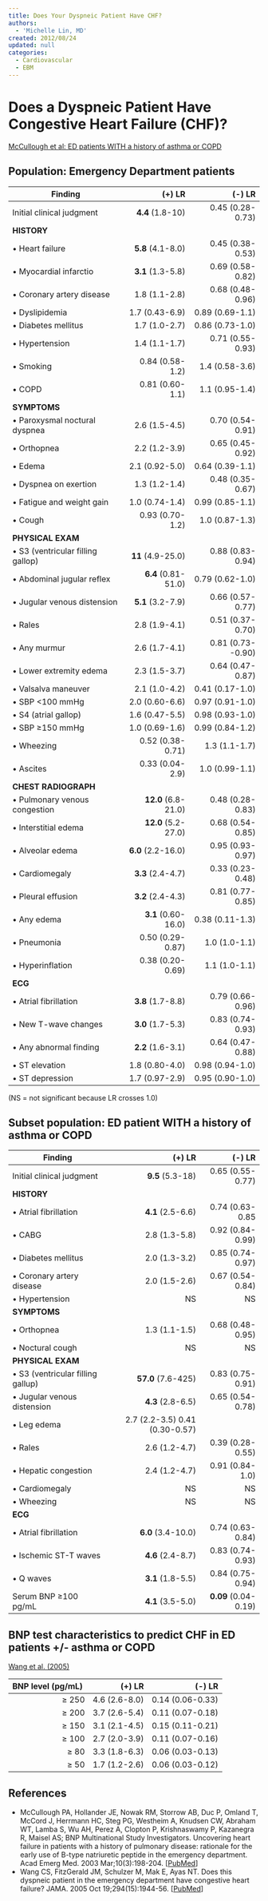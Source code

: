 ```yaml
---
title: Does Your Dyspneic Patient Have CHF?
authors:
  - 'Michelle Lin, MD'
created: 2012/08/24
updated: null
categories:
  - Cardiovascular
  - EBM
---
```


# Does a Dyspneic Patient Have Congestive Heart Failure (CHF)?

[McCullough et al: ED patients WITH a history of asthma or COPD](https://www.ncbi.nlm.nih.gov/pubmed/?term=12615582)

## Population: Emergency Department patients

| Finding                              |              (+) LR |            (-) LR |
| ------------------------------------ | ------------------: | ----------------: |
| Initial clinical judgment            |    **4.4** (1.8-10) |  0.45 (0.28-0.73) |
| **HISTORY**                          |                     |                   |
| • Heart failure                      |   **5.8** (4.1-8.0) |  0.45 (0.38-0.53) |
| • Myocardial infarctio               |   **3.1** (1.3-5.8) |  0.69 (0.58-0.82) |
| • Coronary artery disease            |       1.8 (1.1-2.8) |  0.68 (0.48-0.96) |
| • Dyslipidemia                       |      1.7 (0.43-6.9) |   0.89 (0.69-1.1) |
| • Diabetes mellitus                  |       1.7 (1.0-2.7) |   0.86 (0.73-1.0) |
| • Hypertension                       |       1.4 (1.1-1.7) |  0.71 (0.55-0.93) |
| • Smoking                            |     0.84 (0.58-1.2) |    1.4 (0.58-3.6) |
| • COPD                               |     0.81 (0.60-1.1) |    1.1 (0.95-1.4) |
| **SYMPTOMS**                         |                     |                   |
| • Paroxysmal noctural dyspnea        |       2.6 (1.5-4.5) |  0.70 (0.54-0.91) |
| • Orthopnea                          |       2.2 (1.2-3.9) |  0.65 (0.45-0.92) |
| • Edema                              |      2.1 (0.92-5.0) |   0.64 (0.39-1.1) |
| • Dyspnea on exertion                |       1.3 (1.2-1.4) |  0.48 (0.35-0.67) |
| • Fatigue and weight gain            |      1.0 (0.74-1.4) |   0.99 (0.85-1.1) |
| • Cough                              |     0.93 (0.70-1.2) |    1.0 (0.87-1.3) |
| **PHYSICAL EXAM**                    |                     |                   |
| • S3 (ventricular filling gallop)    |   **11** (4.9-25.0) |  0.88 (0.83-0.94) |
| • Abdominal jugular reflex           | **6.4** (0.81-51.0) |   0.79 (0.62-1.0) |
| • Jugular venous distension          |   **5.1** (3.2-7.9) |  0.66 (0.57-0.77) |
| • Rales                              |       2.8 (1.9-4.1) |  0.51 (0.37-0.70) |
| • Any murmur                         |       2.6 (1.7-4.1) | 0.81 (0.73--0.90) |
| • Lower extremity edema              |       2.3 (1.5-3.7) |  0.64 (0.47-0.87) |
| • Valsalva maneuver                  |       2.1 (1.0-4.2) |   0.41 (0.17-1.0) |
| • SBP &lt;100 mmHg                   |      2.0 (0.60-6.6) |   0.97 (0.91-1.0) |
| • S4 (atrial gallop)                 |      1.6 (0.47-5.5) |   0.98 (0.93-1.0) |
| • SBP &ge;150 mmHg                   |      1.0 (0.69-1.6) |   0.99 (0.84-1.2) |
| • Wheezing                           |    0.52 (0.38-0.71) |     1.3 (1.1-1.7) |
| • Ascites                            |     0.33 (0.04-2.9) |    1.0 (0.99-1.1) |
| **CHEST RADIOGRAPH**                 |                     |                   |
| • Pulmonary venous congestion        | **12.0** (6.8-21.0) |  0.48 (0.28-0.83) |
| • Interstitial edema                 | **12.0** (5.2-27.0) |  0.68 (0.54-0.85) |
| • Alveolar edema                     |  **6.0** (2.2-16.0) |  0.95 (0.93-0.97) |
| • Cardiomegaly                       |   **3.3** (2.4-4.7) |  0.33 (0.23-0.48) |
| • Pleural effusion                   |   **3.2** (2.4-4.3) |  0.81 (0.77-0.85) |
| • Any edema                          | **3.1** (0.60-16.0) |   0.38 (0.11-1.3) |
| • Pneumonia                          |    0.50 (0.29-0.87) |     1.0 (1.0-1.1) |
| • Hyperinflation                     |    0.38 (0.20-0.69) |     1.1 (1.0-1.1) |
| **ECG**                              |                     |                   |
| • Atrial fibrillation                |   **3.8** (1.7-8.8) |  0.79 (0.66-0.96) |
| • New T-wave changes                 |   **3.0** (1.7-5.3) |  0.83 (0.74-0.93) |
| • Any abnormal finding               |   **2.2** (1.6-3.1) |  0.64 (0.47-0.88) |
| • ST elevation                       |      1.8 (0.80-4.0) |   0.98 (0.94-1.0) |
| • ST depression                      |      1.7 (0.97-2.9) |   0.95 (0.90-1.0) |

(NS = not significant because LR crosses 1.0)

## Subset population: ED patient WITH a history of asthma or COPD

| Finding                              |                         (+) LR |               (-) LR |
| ------------------------------------ | -----------------------------: | -------------------: |
| Initial clinical judgment            |               **9.5** (5.3-18) |     0.65 (0.55-0.77) |
| **HISTORY**                          |                                |                      |
| • Atrial fibrillation                |              **4.1** (2.5-6.6) |      0.74 (0.63-0.85 |
| • CABG                               |                  2.8 (1.3-5.8) |     0.92 (0.84-0.99) |
| • Diabetes mellitus                  |                  2.0 (1.3-3.2) |     0.85 (0.74-0.97) |
| • Coronary artery disease            |                  2.0 (1.5-2.6) |     0.67 (0.54-0.84) |
| • Hypertension                       |                             NS |                   NS |
| **SYMPTOMS**                         |                                |                      |
| • Orthopnea                          |                  1.3 (1.1-1.5) |     0.68 (0.48-0.95) |
| • Noctural cough                     |                             NS |                   NS |
| **PHYSICAL EXAM**                    |                                |                      |
| • S3 (ventricular filling gallup)    |             **57.0** (7.6-425) |     0.83 (0.75-0.91) |
| • Jugular venous distension          |              **4.3** (2.8-6.5) |     0.65 (0.54-0.78) |
| • Leg edema                          | 2.7 (2.2-3.5) 0.41 (0.30-0.57) |                      |
| • Rales                              |                  2.6 (1.2-4.7) |     0.39 (0.28-0.55) |
| • Hepatic congestion                 |                  2.4 (1.2-4.7) |      0.91 (0.84-1.0) |
| • Cardiomegaly                       |                             NS |                   NS |
| • Wheezing                           |                             NS |                   NS |
| **ECG**                              |                                |                      |
| • Atrial fibrillation                |             **6.0** (3.4-10.0) |     0.74 (0.63-0.84) |
| • Ischemic ST-T waves                |              **4.6** (2.4-8.7) |     0.83 (0.74-0.93) |
| • Q waves                            |              **3.1** (1.8-5.5) |     0.84 (0.75-0.94) |
| Serum BNP &ge;100 pg/mL              |              **4.1** (3.5-5.0) | **0.09** (0.04-0.19) |

## BNP test characteristics to predict CHF in ED patients +/- asthma or COPD 

[Wang et al. (2005)](https://www.ncbi.nlm.nih.gov/pubmed/?term=16234501)

| BNP level (pg/mL)     |        (+) LR |           (-) LR |
| --------------------: | ------------: | ---------------: |
|              &ge; 250 | 4.6 (2.6-8.0) | 0.14 (0.06-0.33) |
|              &ge; 200 | 3.7 (2.6-5.4) | 0.11 (0.07-0.18) |
|              &ge; 150 | 3.1 (2.1-4.5) | 0.15 (0.11-0.21) |
|              &ge; 100 | 2.7 (2.0-3.9) | 0.11 (0.07-0.16) |
|               &ge; 80 | 3.3 (1.8-6.3) | 0.06 (0.03-0.13) |
|               &ge; 50 | 1.7 (1.2-2.6) | 0.06 (0.03-0.12) |

## References

- McCullough PA, Hollander JE, Nowak RM, Storrow AB, Duc P, Omland T, McCord J, Herrmann HC, Steg PG, Westheim A, Knudsen CW, Abraham WT, Lamba S, Wu AH, Perez A, Clopton P, Krishnaswamy P, Kazanegra R, Maisel AS; BNP Multinational Study Investigators. Uncovering heart failure in patients with a history of pulmonary disease: rationale for the early use of B-type natriuretic peptide in the emergency department. Acad Emerg Med. 2003 Mar;10(3):198-204. [[PubMed](https://www.ncbi.nlm.nih.gov/pubmed/?term=12615582)]
- Wang CS, FitzGerald JM, Schulzer M, Mak E, Ayas NT. Does this dyspneic patient in the emergency department have congestive heart failure? JAMA. 2005 Oct 19;294(15):1944-56. [[PubMed](https://www.ncbi.nlm.nih.gov/pubmed/?term=16234501)]
